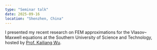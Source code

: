 ```yaml
---
type: "Seminar talk"
date: 2025-09-16
location: "Shenzhen, China"
---
```


I presented my recent research on FEM approximations for the Vlasov–Maxwell equations at the Southern University of Science and Technology, hosted by [Prof. Kailiang Wu](https://sites.google.com/site/klwuhomepage/).
